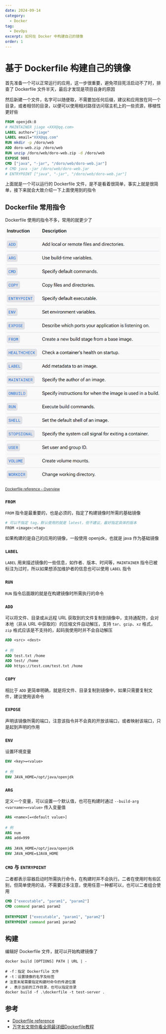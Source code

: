 ```yaml
---
date: 2024-09-14
category:
  - Docker
tag:
  - DevOps
excerpt: 如何在 Docker 中构建自己的镜像
order: 1
---
```


# 基于 Dockerfile 构建自己的镜像

首先准备一个可以正常运行的应用，这一步很重要，避免项目死活启动不了时，排查了 Dockerfile 文件半天，最后才发现是项目自身的原因

然后新建一个文件，名字可以随便取，不需要加任何后缀，建议和应用放在同一个目录，或者相邻的目录，以便可以使用相对路径访问宿主机上的一些资源，移植性更好些

```dockerfile
FROM openjdk:8
# MAINTAINER jiage <XXX@qq.com>
LABEL author="jiage"
LABEL email="XXX@qq.com"
RUN mkdir -p /doro/web
ADD doro-web.zip /doro/web
RUN unzip /doro/web/doro-web.zip -d /doro/web
EXPOSE 9001
CMD ["java", "-jar", "/doro/web/doro-web.jar"]
# CMD java -jar /doro/web/doro-web.jar
# ENTRYPOINT ["java", "-jar", "/doro/web/doro-web.jar"]
```

上面就是一个可以运行的 Dockerfile 文件，是不是看着很简单，事实上就是很简单，接下来就会大致介绍一下上面使用到的指令

## Dockerfile 常用指令

Dockerfile 使用的指令不多，常用的就更少了

![](./md.assets/dockerfile.png)

<small>[Dockerfile reference - Overview](https://docs.docker.com/reference/dockerfile/#overview/)</small>

### `FROM`

`FROM` 指令是最重要的，也是必须的，指定了构建镜像时所需的基础镜像

```dockerfile
# 可以不指定 tag，默认使用的就是 latest，但不建议，最好指定具体的版本
FROM <image>:<tag>
```

如果构建的是自己的应用的镜像，一般使用 openjdk，也就是 java 作为基础镜像

### `LABEL`

`LABEL` 用来描述镜像的一些信息，如作者、版本、时间等，`MAINTAINER` 指令已被标注为过时，所以如果想添加维护者的信息也可以使用 `LABEL` 指令

### `RUN`

`RUN` 指令后面跟的就是在构建镜像时所需执行的命令

### `ADD`

可以将文件、目录或从远程 URL 获取到的文件复制到镜像中，支持通配符，会对本地（非从 URL 中获取的）的压缩文件自动解压，支持 `tar`、`gzip`、`xz` 格式，`zip` 格式应该是不支持的，起码我使用时并不会自动解压

```dockerfile
ADD <src> <dest>

# 例
ADD test.txt /home
ADD test/ /home
ADD https://test.com/test.txt /home
```

### `COPY`

相比于 `ADD` 更简单明确，就是将文件、目录复制到镜像中，如果只需要复制文件，建议使用该命令

### `EXPOSE`

声明该镜像所需的端口，注意该指令并不会真的开放该端口，或者映射该端口，只是起到声明的作用

### `ENV`

设置环境变量

```dockerfile
ENV <key>=<value>

# 例
ENV JAVA_HOME=/opt/java/openjdk
```

### `ARG`

定义一个变量，可以设置一个默认值，也可在构建时通过 `--build-arg <varname>=<value>` 传入变量值

```dockerfile
ARG <name>[=<default value>]

# 例
ARG num
ARG add=999

ARG JAVA_HOME=/opt/java/openjdk
ENV JAVA_HOME=$JAVA_HOME
```

### `CMD` 与 `ENTRYPOINT`

二者都表示容器启动时所需执行命令，在构建时并不会执行。二者在使用时有些区别，但简单使用的话，不需要过多注意，使用任意一种都可以，也可以二者组合使用

```dockerfile
CMD ["executable", "param1", "param2"]
CMD command param1 param2

ENTRYPOINT ["executable", "param1", "param2"]
ENTRYPOINT command param1 param2
```

## 构建

编辑好 Dockerfile 文件，就可以开始构建镜像了

```shell
docker build [OPTIONS] PATH | URL | -

# -f：指定 Dockerfile 文件
# -t：设置镜像的名字及标签
# 注意末尾需要指定构建时命令的传递位置
# . 表示当前的工作目录，也可以指定目录
docker build -f .\dockerfile -t test-server .
```

## 参考

- [Dockerfile reference](https://docs.docker.com/reference/dockerfile/)
- [万字长文带你看全网最详细Dockerfile教程](https://mp.weixin.qq.com/s/rJDUsOL22KPxj5YdX5Eicw)

